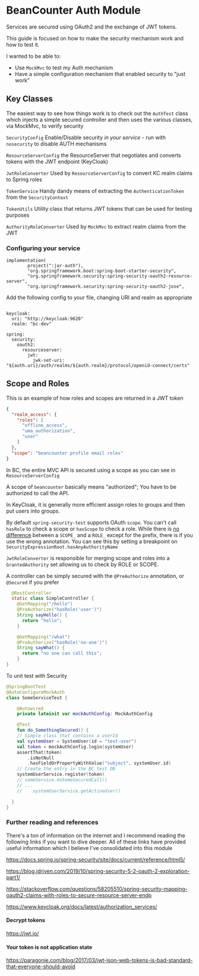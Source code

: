 # BeanCounter Auth Module

Services are secured using OAuth2 and the exchange of JWT tokens.

This guide is focused on how to make the security mechanism work and how to test it.

I wanted to be able to:

*   Use `MockMvc` to test my Auth mechanism
*   Have a simple configuration mechanism that enabled security to "just work"

## Key Classes

The easiest way to see how things work is to check out the `AuthTest` class which injects a simple secured controller
and then uses the various classes, via MockMvc, to verify security

`SecurityConfig` Enable/Disable security _in your service_ - run with `nosecurity` to disable AUTH mechanisms

`ResourceServerConfig`  the ResourceServer that negotiates and converts tokens with the JWT endpoint (KeyCloak)

`JwtRoleConverter` Used by `ResourceServerConfig` to convert KC realm claims to Spring roles

`TokenService` Handy dandy means of extracting the `AuthenticationToken` from the `SecurityContext`

`TokenUtils` Utility class that returns JWT tokens that can be used for testing purposes

`AuthorityRoleConverter` Used by `MockMvc` to extract realm claims from the JWT

### Configuring your service

```$groovy
implementation(
        project(":jar-auth"),
        "org.springframework.boot:spring-boot-starter-security",
        "org.springframework.security:spring-security-oauth2-resource-server",
        "org.springframework.security:spring-security-oauth2-jose",
```

Add the following config to your file, changing URI and realm as appropriate

```$yaml

keycloak:
  uri: "http://keycloak:9620"
  realm: "bc-dev"

spring:
  security:
    oauth2:
      resourceserver:
        jwt:
          jwk-set-uri: "${auth.uri}/auth/realms/${auth.realm}/protocol/openid-connect/certs"

```

## Scope and Roles

This is an example of how roles and scopes are returned in a JWT token

```json
{
  "realm_access": {
    "roles": [
      "offline_access",
      "uma_authorization",
      "user"
    ]
  },
  "scope": "beancounter profile email roles"
}
```

In BC, the entire MVC API is secured using a scope as you can see in `ResourceServerConfig`

A scope of `beancounter` basically means "authorized"; You have to be authorized to call the API.

In KeyCloak, it is generally more efficient assign roles to groups and then put users into groups.

By default `spring-security-test` supports OAuth `scope`. You can't call `hasRole` to check a scope or `hasScope` to
check a role. While there
is [no difference](https://stackoverflow.com/questions/19525380/difference-between-role-and-grantedauthority-in-spring-security)
between a `SCOPE_` and a `ROLE_` except for the prefix, there is if you use the wrong annotation. You can see this by
setting a breakpoint on `SecurityExpressionRoot.hasAnyAuthorityName`

`JwtRoleConverter` is responsible for merging scope and roles into a `GrantedAuthority` set allowing us to check by ROLE
or SCOPE.

A controller can be simply secured with the `@PreAuthorize` annotation, or `@Secured` if you prefer

```java
  @RestController
  static class SimpleController {
    @GetMapping("/hello")
    @PreAuthorize("hasRole('user')")
    String sayHello() {
      return "hello";
    }

    @GetMapping("/what")
    @PreAuthorize("hasRole('no-one')")
    String sayWhat() {
      return "no one can call this";
    }
}
```

To unit test with Security

```kotlin
@SpringBootTest
@AutoConfigureMockAuth
class SomeServiceTest {

    @Autowired
    private lateinit var mockAuthConfig: MockAuthConfig

    @Test
    fun do_SomethingSecured() {
    // Simple class that contains a userId 
    val systemUser = SystemUser(id = "test-user")
    val token = mockAuthConfig.login(systemUser)
    assertThat(token)
        .isNotNull
        .hasFieldOrPropertyWithValue("subject", systemUser.id)
    // Create the entry in the BC test DB
    systemUserService.register(token)
    // someService.doSomeSecuredCall()
    // ...
    //    systemUserService.getActiveUser()    

  }
}
```  

### Further reading and  references

There's a ton of information on the internet and I recommend reading the following links if you want to dive deeper. All
of these links have provided useful information which I believe I've consolidated into this module

<https://docs.spring.io/spring-security/site/docs/current/reference/html5/>

<https://blog.jdriven.com/2019/10/spring-security-5-2-oauth-2-exploration-part1/>

<https://stackoverflow.com/questions/58205510/spring-security-mapping-oauth2-claims-with-roles-to-secure-resource-server-endp>

<https://www.keycloak.org/docs/latest/authorization_services/>

#### Decrypt  tokens

<https://jwt.io/>

#### Your token is not application state

<https://paragonie.com/blog/2017/03/jwt-json-web-tokens-is-bad-standard-that-everyone-should-avoid>
